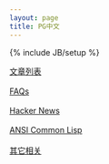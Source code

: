 ```yaml
---
layout: page
title: PG中文
---
```

{% include JB/setup %}

<a href="{{ BASE_PATH }}/lists.html">文章列表</a>
<br/>
<br/>
<a href="{{ BASE_PATH }}/faq.html">FAQs</a>
<br/>
<br/>
<a href="{{ BASE_PATH }}/hackernews.html">Hacker News</a>
<br/>
<br/>
<a href="{{ BASE_PATH }}/acl.html">ANSI Common Lisp</a>
<br/>
<br/>
<a href="{{ BASE_PATH }}/relate.html">其它相关</a>
<br/>
<br/>
